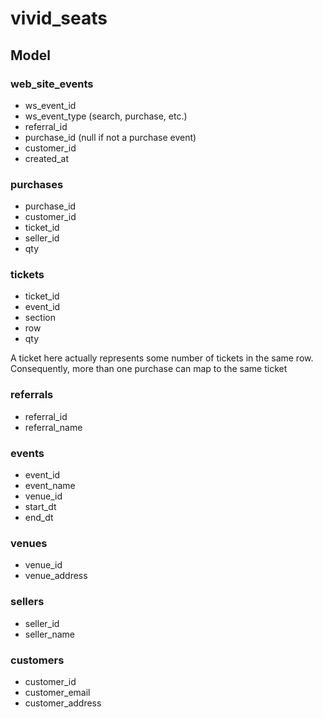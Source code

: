 # vivid_seats

## Model

### web_site_events
* ws_event_id
* ws_event_type (search, purchase, etc.)
* referral_id
* purchase_id (null if not a purchase event)
* customer_id
* created_at

### purchases

* purchase_id
* customer_id
* ticket_id
* seller_id
* qty

### tickets

* ticket_id
* event_id
* section
* row
* qty

A ticket here actually represents some number of tickets in the same row.
Consequently, more than one purchase can map to the same ticket

### referrals

* referral_id
* referral_name

### events

* event_id
* event_name
* venue_id
* start_dt
* end_dt

### venues

* venue_id
* venue_address

### sellers

* seller_id
* seller_name

### customers

* customer_id
* customer_email
* customer_address
